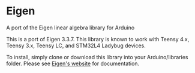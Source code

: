 # Eigen
A port of the Eigen linear algebra library for Arduino

This is a port of Eigen 3.3.7. This library is known to work with Teensy 4.x, Teensy 3.x, Teensy LC, and STM32L4 Ladybug devices.

To install, simply clone or download this library into your Arduino/libraries folder. Please see [Eigen's website](https://eigen.tuxfamily.org/dox/index.html) for documentation.

